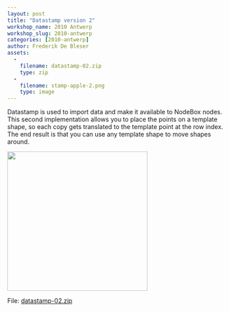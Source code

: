 ```yaml
---
layout: post
title: "Datastamp version 2"
workshop_name: 2010 Antwerp
workshop_slug: 2010-antwerp
categories: [2010-antwerp]
author: Frederik De Bleser
assets:
  -
    filename: datastamp-02.zip
    type: zip
  -
    filename: stamp-apple-2.png
    type: image
---
```

Datastamp is used to import data and make it available to NodeBox nodes. This second implementation allows you to place the points on a template shape, so each copy gets translated to the template point at the row index. The end result is that you can use any template shape to move shapes around.

<a href="http://workshops.nodebox.net/2010-2/wp-content/uploads/2010/02/stamp-apple-2.png"><img src="http://workshops.nodebox.net/2010-2/wp-content/uploads/2010/02/stamp-apple-2.png" alt="" title="stamp-apple-2" width="320" height="318" class="size-full wp-image-85" /></a>

File: <a href='http://workshops.nodebox.net/2010-2/wp-content/uploads/2010/02/datastamp-02.zip'>datastamp-02.zip</a>
